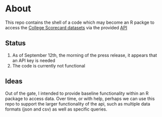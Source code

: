 # About
This repo contains the shell of a code which may become an R packge to access the [College Scorecard datasets](https://collegescorecard.ed.gov/data/documentation/) via the provided [API](https://github.com/18F/open-data-maker/blob/api-docs/API.md)

## Status

1.  As of September 12th, the morning of the press release, it appears that an API key is needed  
2.  The code is currently not functional


## Ideas

Out of the gate, I intended to provide baseline functionality within an R package to access data.  Over time, or with help, perhaps we can use this repo to support the larger functionality of the api, such as multiple data formats (json and csv) as well as specific queries.